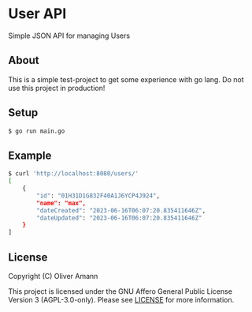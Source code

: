 # User API

Simple JSON API for managing Users

## About

This is a simple test-project to get some experience with go lang. Do not use this project in production!

## Setup

```bash
$ go run main.go
```

## Example

```bash
$ curl 'http://localhost:8080/users/'
[
    {
        "id": "01H31D1G832F40A1J6YCP4J924",
        "name": "max",
        "dateCreated": "2023-06-16T06:07:20.835411646Z",
        "dateUpdated": "2023-06-16T06:07:20.835411646Z"
    }
]
```

## License

Copyright (C) Oliver Amann

This project is licensed under the GNU Affero General Public License Version 3 (AGPL-3.0-only). Please see [LICENSE](./LICENSE) for more information.
